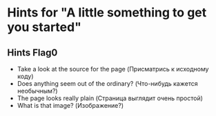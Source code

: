 # Hints for "A little something to get you started"

## Hints Flag0

* Take a look at the source for the page (Присматрись к исходному коду)
* Does anything seem out of the ordinary? (Что-нибудь кажется необычным?)
* The page looks really plain (Страница выглядит очень простой)
* What is that image? (Изображение?)
